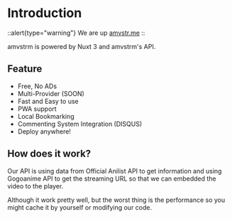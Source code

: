 # Introduction

::alert{type="warning"}
We are up [amvstr.me](https://amvstr.me)
::

amvstrm is powered by Nuxt 3 and amvstrm's API.

## Feature

- Free, No ADs
- Multi-Provider (SOON)
- Fast and Easy to use
- PWA support
- Local Bookmarking
- Commenting System Integration (DISQUS)
- Deploy anywhere!

## How does it work?

Our API is using data from Official Anilist API to get information and using Gogoanime API to get the streaming URL so that we can embedded the video to the player.

Although it work pretty well, but the worst thing is the performance so you might cache it by yourself or modifying our code.
